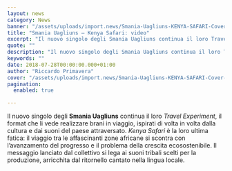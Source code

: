 ```yaml
---
layout: news
category: News
banner: "/assets/uploads/import.news/Smania-Uagliuns-KENYA-SAFARI-Cover-16-9.jpg"
title: "Smania Uagliuns – Kenya Safari: video"
excerpt: "Il nuovo singolo degli Smania Uagliuns continua il loro Travel Experiment, il format che li vede realizzare brani in viaggio, ispirati di volta in volta dalla cultura e dai suoni del paese attraversato. Kenya Safari è la loro ultima fatica: il viaggio tra le affascinanti zone africane si scontra con l’avanzamento del progresso e il problema [&hellip"
quote: ""
description: "Il nuovo singolo degli Smania Uagliuns continua il loro Travel Experiment, il format che li vede realizzare brani in viaggio, ispirati di volta in volta dalla cultura e dai suoni del paese attraversato. Kenya Safari è la loro ultima fatica: il viaggio tra le affascinanti zone africane si scontra con l’avanzamento del progresso e il problema [&hellip"
keywords: ""
date: 2018-07-28T00:00:00.000+01:00
author: "Riccardo Primavera"
cover: "/assets/uploads/import.news/Smania-Uagliuns-KENYA-SAFARI-Cover-16-9.jpg"
pagination:
  enabled: true

---
```


Il nuovo singolo degli **Smania Uagliuns** continua il loro _Travel Experiment_, il format che li vede realizzare brani in viaggio, ispirati di volta in volta dalla cultura e dai suoni del paese attraversato. _Kenya Safari_ è la loro ultima fatica: il viaggio tra le affascinanti zone africane si scontra con l’avanzamento del progresso e il problema della crescita ecosostenibile. Il messaggio lanciato dal collettivo si lega ai suoni tribali scelti per la produzione, arricchita dal ritornello cantato nella lingua locale.